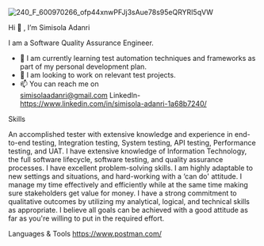 

![240_F_600970266_ofp44xnwPFJj3sAue78s95eQRYRI5qVW](https://github.com/Cimmy12/Cimmy12/assets/111805689/c6728ef8-4247-40fc-91b8-aca1f040de66)


Hi 👋 , I’m Simisola Adanri

I am a Software Quality Assurance Engineer.

- 🌱 I am currently learning test automation techniques and frameworks as part of my personal development plan.
- 👀 I am looking to work on relevant test projects.
- 📫  You can reach me on  
simisolaadanri@gmail.com
LinkedIn- https://www.linkedin.com/in/simisola-adanri-1a68b7240/

Skills

An accomplished tester with extensive knowledge and experience in end-to-end testing, Integration testing, System testing, API testing, Performance testing, and UAT. 
I have extensive knowledge of Information Technology, the full software lifecycle, software testing, and quality assurance processes. 
I have excellent problem-solving skills. I am highly adaptable to new settings and situations, and hard-working with a ‘can do' attitude. 
I manage my time effectively and efficiently while at the same time making sure stakeholders get value for money. I have a strong commitment to qualitative outcomes by utilizing my analytical, logical, and technical skills as appropriate. 
I believe all goals can be achieved with a good attitude as far as you're willing to put in the required effort.


Languages & Tools
https://www.postman.com/



